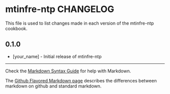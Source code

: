 # mtinfre-ntp CHANGELOG

This file is used to list changes made in each version of the mtinfre-ntp cookbook.

## 0.1.0
- [your_name] - Initial release of mtinfre-ntp

- - -
Check the [Markdown Syntax Guide](http://daringfireball.net/projects/markdown/syntax) for help with Markdown.

The [Github Flavored Markdown page](http://github.github.com/github-flavored-markdown/) describes the differences between markdown on github and standard markdown.
